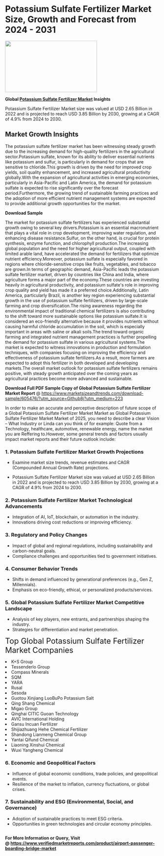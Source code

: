 <H1>Potassium Sulfate Fertilizer Market Size, Growth and Forecast from 2024 - 2031</H1><img class="aligncenter size-medium wp-image-584254" src="https://thirdeyenews.in/wp-content/uploads/2024/09/Global-Market-Research-300x168.jpeg" alt="" width="300" height="168" /><p><strong>Global&nbsp;<a href="https://www.marketsizeandtrends.com/download-sample/605476/?utm_source=Github8j?utm_medium=223">Potassium Sulfate Fertilizer Market</a> Insights</strong></p><p>Potassium Sulfate Fertilizer Market size was valued at USD 2.65 Billion in 2022 and is projected to reach USD 3.85 Billion by 2030, growing at a CAGR of 4.9% from 2024 to 2030.</p><p><h2>Market Growth Insights</h2> <p>The potassium sulfate fertilizer market has been witnessing steady growth due to the increasing demand for high-quality fertilizers in the agricultural sector.Potassium sulfate, known for its ability to deliver essential nutrients like potassium and sulfur, is particularly in demand for crops that are sensitive to chloride.This growth is driven by the need for improved crop yields, soil quality enhancement, and increased agricultural productivity globally.With the expansion of agricultural activities in emerging economies, particularly in Asia-Pacific and Latin America, the demand for potassium sulfate is expected to rise significantly over the forecast period.Furthermore, the growing trend of sustainable farming practices and the adoption of more efficient nutrient management systems are expected to provide additional growth opportunities for the market.</p> <p><strong>Download Sample</strong></p> <p>The market for potassium sulfate fertilizers has experienced substantial growth owing to several key drivers.Potassium is an essential macronutrient that plays a vital role in crop development, improving water regulation, and enhancing disease resistance.Sulfur, on the other hand, is crucial for protein synthesis, enzyme function, and chlorophyll production.The increasing global population and the need for higher agricultural output, coupled with limited arable land, have accelerated the demand for fertilizers that optimize nutrient efficiency.Moreover, potassium sulfate is especially favored in regions where chloride-sensitive crops like fruits, vegetables, and tobacco are grown.In terms of geographic demand, Asia-Pacific leads the potassium sulfate fertilizer market, driven by countries like China and India, where agriculture forms a major part of the economy.These countries are investing heavily in agricultural productivity, and potassium sulfate's role in improving crop quality and yield has made it a preferred choice.Additionally, Latin America, particularly Brazil, is another key region experiencing substantial growth in the use of potassium sulfate fertilizers, driven by large-scale farming and crop diversification.The rising awareness regarding the environmental impact of traditional chemical fertilizers is also contributing to the shift toward more sustainable options like potassium sulfate.It is considered an eco-friendly alternative because it provides nutrients without causing harmful chloride accumulation in the soil, which is especially important in areas with saline or alkali soils.The trend toward organic farming and integrated nutrient management practices is further propelling the demand for potassium sulfate in various agricultural systems.The market is expected to witness innovations in production and formulation techniques, with companies focusing on improving the efficiency and effectiveness of potassium sulfate fertilizers.As a result, more farmers are expected to adopt this fertilizer in both developed and developing markets.The overall market outlook for potassium sulfate fertilizers remains positive, with steady growth anticipated over the coming years as agricultural practices become more advanced and sustainable.<p><span class=""><strong>Download Full PDF Sample Copy of Global Potassium Sulfate Fertilizer Market Report</strong> @ <a href="https://www.marketsizeandtrends.com/download-sample/605476/?utm_source=Github8j?utm_medium=223" target="_blank">https://www.marketsizeandtrends.com/download-sample/605476/?utm_source=Github8j?utm_medium=223</a></span></p><p>In order to make an accurate and perceptive description of future scope of a Global&nbsp;Potassium Sulfate Fertilizer Market Market as Global&nbsp;Potassium Sulfate Fertilizer Market Market of 2025, you need to describe a clear Vision &ndash; What Industry or Linda can you think of for example: Quote from a Technology, healthcare, automotive, renewable energy, name the market you are Reffering to.However, some general trends and factors usually impact market reports and their future outlook include:</p><h3>1.&nbsp;<strong>Potassium Sulfate Fertilizer Market Growth Projections</strong></h3><ul><li>Examine market size trends, revenue estimates and CAGR (Compounded Annual Growth Rate) projections.</li><li><p>Potassium Sulfate Fertilizer Market size was valued at USD 2.65 Billion in 2022 and is projected to reach USD 3.85 Billion by 2030, growing at a CAGR of 4.9% from 2024 to 2030.</p></li></ul><h3>2.&nbsp;<strong>Potassium Sulfate Fertilizer Market Technological Advancements</strong></h3><ul><li>Integration of AI, IoT, blockchain, or automation in the industry.</li><li>Innovations driving cost reductions or improving efficiency.</li></ul><h3>3.&nbsp;<strong>Regulatory and Policy Changes</strong></h3><ul><li>Impact of global and regional regulations, including sustainability and carbon-neutral goals.</li><li>Compliance challenges and opportunities tied to government initiatives.</li></ul><h3>4.&nbsp;<strong>Consumer Behavior Trends</strong></h3><ul><li>Shifts in demand influenced by generational preferences (e.g., Gen Z, Millennials).</li><li>Emphasis on eco-friendly, ethical, or personalized products/services.</li></ul><h3>5.&nbsp;<strong>Global Potassium Sulfate Fertilizer Market Competitive Landscape</strong></h3><ul><li>Analysis of key players, new entrants, and partnerships shaping the industry.</li><li>Strategies for differentiation and market penetration.</li></ul><p data-pm-slice="1 1 []"><span style="color: inherit; font-family: inherit; font-size: 25px;">Top Global Potassium Sulfate Fertilizer Market Companies</span></p><div class="" data-test-id=""><p><li>K+S Group</li><li> Tessenderlo Group</li><li> Compass Minerals</li><li> SQM</li><li> YARA</li><li> Rusal</li><li> Sesoda</li><li> Guotou Xinjiang LuoBuPo Potassium Salt</li><li> Qing Shang Chemical</li><li> Migao Group</li><li> Qinghai CITIC Guoan Technology</li><li> AVIC International Holding</li><li> Gansu  Incuan Fertilizer</li><li> Shijiazhuang Hehe Chemical Fertilizer</li><li> Shandong Lianmeng Chemical Group</li><li> Yantai Qifund Chemical</li><li> Liaoning Xinshui Chemical</li><li> Wuxi Yangheng Chemical</li></p></div><h3>6.&nbsp;<strong>Economic and Geopolitical Factors</strong></h3><ul><li>Influence of global economic conditions, trade policies, and geopolitical events.</li><li>Resilience of the market to inflation, currency fluctuations, or global crises.</li></ul><h3>7.&nbsp;<strong>Sustainability and ESG (Environmental, Social, and Governance)</strong></h3><ul><li>Adoption of sustainable practices to meet ESG criteria.</li><li>Opportunities in green technologies and circular economy principles.</li></ul><h2><strong style="font-size: 14px;">For More Information or Query, Visit @&nbsp;</strong><a style="background-color: #ffffff; font-size: 14px;" href="https://www.marketsizeandtrends.com/report/potassium-sulfate-fertilizer-market/" target="_blank">https://www.verifiedmarketreports.com/product/airport-passenger-boarding-bridge-market</a></h2>